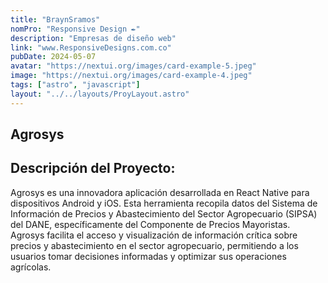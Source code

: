 ```yaml
---
title: "BraynSramos"
nomPro: "Responsive Design ✒️"
description: "Empresas de diseño web"
link: "www.ResponsiveDesigns.com.co"
pubDate: 2024-05-07
avatar: "https://nextui.org/images/card-example-5.jpeg"
image: "https://nextui.org/images/card-example-4.jpeg"
tags: ["astro", "javascript"]
layout: "../../layouts/ProyLayout.astro"
---
```


## Agrosys

## Descripción del Proyecto:

Agrosys es una innovadora aplicación desarrollada en React Native para dispositivos Android y iOS. Esta herramienta recopila datos del Sistema de Información de Precios y Abastecimiento del Sector Agropecuario (SIPSA) del DANE, específicamente del Componente de Precios Mayoristas. Agrosys facilita el acceso y visualización de información crítica sobre precios y abastecimiento en el sector agropecuario, permitiendo a los usuarios tomar decisiones informadas y optimizar sus operaciones agrícolas.
